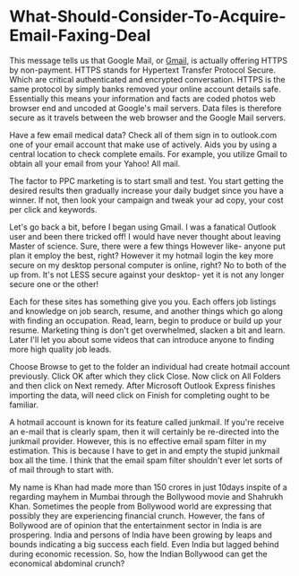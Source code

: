 # What-Should-Consider-To-Acquire-Email-Faxing-Deal
This message tells us that Google Mail, or [Gmail](https://scalar.usc.edu/works/gmailcom-email/gmail-new-account.html), is actually offering HTTPS by non-payment. HTTPS stands for Hypertext Transfer Protocol Secure. Which are critical authenticated and encrypted conversation. HTTPS is the same protocol by simply banks removed your online account details safe. Essentially this means your information and facts are coded photos web browser end and uncoded at Google's mail servers. Data files is therefore secure as it travels between the web browser and the Google Mail servers.

Have a few email medical data? Check all of them sign in to outlook.com one of your email account that make use of actively. Aids you by using a central location to check complete emails. For example, you utilize Gmail to obtain all your email from your Yahoo! All mail.


The factor to PPC marketing is to start small and test. You start getting the desired results then gradually increase your daily budget since you have a winner. If not, then look your campaign and tweak your ad copy, your cost per click and keywords.

Let's go back a bit, before I began using Gmail. I was a fanatical Outlook user and been there tricked off! I would have never thought about leaving Master of science. Sure, there were a few things However like- anyone put plan it employ the best, right? However it my hotmail login the key more secure on my desktop personal computer is online, right? No to both of the up from. It's not LESS secure against your desktop- yet it is not any longer secure one or the other!

Each for these sites has something give you you. Each offers job listings and knowledge on job search, resume, and another things which go along with finding an occupation. Read, learn, begin to produce or build up your resume. Marketing thing is don't get overwhelmed, slacken a bit and learn. Later I'll let you about some videos that can introduce anyone to finding more high quality job leads.

Choose Browse to get to the folder an individual had create hotmail account previously. Click OK after which they click Close. Now click on All Folders and then click on Next remedy. After Microsoft Outlook Express finishes importing the data, will need click on Finish for completing ought to be familiar.

A hotmail account is known for its feature called junkmail. If you're receive an e-mail that is clearly spam, then it will certainly be re-directed into the junkmail provider. However, this is no effective email spam filter in my estimation. This is because I have to get in and empty the stupid junkmail box all the time. I think that the email spam filter shouldn't ever let sorts of of mail through to start with.

My name is Khan had made more than 150 crores in just 10days inspite of a regarding mayhem in Mumbai through the Bollywood movie and Shahrukh Khan. Sometimes the people from Bollywood world are expressing that possibly they are experiencing financial crunch. However, the fans of Bollywood are of opinion that the entertainment sector in India is are prospering. India and persons of India have been growing by leaps and bounds indicating a big success each field. Even India but lagged behind during economic recession. So, how the Indian Bollywood can get the economical abdominal crunch?

